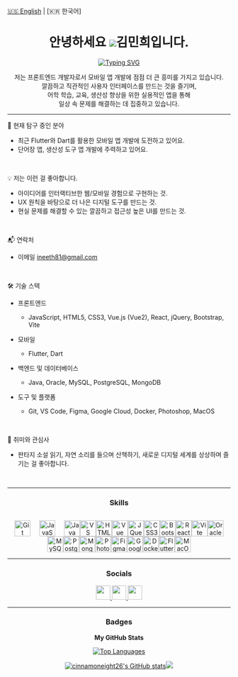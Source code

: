 [🇺🇸 English](./README.md) | [🇰🇷 한국어]
<div align="center" dir="auto">
  
안녕하세요 ![](https://user-images.githubusercontent.com/18350557/176309783-0785949b-9127-417c-8b55-ab5a4333674e.gif)김민희입니다.
==================================================================================================================================

[![Typing SVG](https://readme-typing-svg.demolab.com?font=Fira+Code&pause=1000&color=653714&center=true&width=1200&height=100&lines=I+Create+Because+I+Want+to+Solve+Real+Problems+%E2%80%94+++Welcome+to+My+Digital+Playground!+%F0%9F%94%A7%E2%9C%A8)](https://git.io/typing-svg)

저는 프론트엔드 개발자로서 모바일 앱 개발에 점점 더 큰 흥미를 가지고 있습니다. </br>
깔끔하고 직관적인 사용자 인터페이스를 만드는 것을 즐기며, </br>
어학 학습, 교육, 생산성 향상을 위한 실용적인 앱을 통해 </br>
일상 속 문제를 해결하는 데 집중하고 있습니다.
</div>

-------------------------------------------------------------

<div align="left" dir="auto">
<p>🌱 현재 탐구 중인 분야</p>
  
* 최근 Flutter와 Dart를 활용한 모바일 앱 개발에 도전하고 있어요.
* 단어장 앱, 생산성 도구 앱 개발에 주력하고 있어요.
<!-- * 🖥️  See my portfolio at [This is the part that is making my head the most complicated these days. Unfinished.](http://ineeth.com/about/) -->

</div>

</br>

<div align="left" dir="auto">
<p>💡 저는 이런 걸 좋아합니다.</p>
  
* 아이디어를 인터랙티브한 웹/모바일 경험으로 구현하는 것.
* UX 원칙을 바탕으로 더 나은 디지털 도구를 만드는 것.
* 현실 문제를 해결할 수 있는 깔끔하고 접근성 높은 UI를 만드는 것.

</div>

</br>

<div align="left" dir="auto">
<p>📬 연락처</p>
  
* 이메일 [ineeth81@gmail.com](mailto:ineeth81@gmail.com)
</div>

</br>

<div align="left" dir="auto">
<p>🛠️ 기술 스택</p>
  
* 프론트엔드
  * JavaScript, HTML5, CSS3, Vue.js (Vue2), React, jQuery, Bootstrap, Vite

* 모바일
  * Flutter, Dart

* 백엔드 및 데이터베이스
  * Java, Oracle, MySQL, PostgreSQL, MongoDB

* 도구 및 플랫폼
  * Git, VS Code, Figma, Google Cloud, Docker, Photoshop, MacOS

</div>

</br>

<div align="left" dir="auto">
<p>🎨 취미와 관심사</p>
  
* 판타지 소설 읽기, 자연 소리를 들으며 산책하기, 새로운 디지털 세계를 상상하며 즐기는 걸 좋아합니다.

</div>

</br>

-------------------------------------------------------------

<div align="center" dir="auto">

### Skills


<p align="center" style="display: flex; flex-wrap: wrap; gap: 20px; justify-content: center;">
  
<a target="_blank" href="https://git-scm.com/" rel="noreferrer noopener" style="margin-right: 20px;"><img src="https://raw.githubusercontent.com/danielcranney/readme-generator/main/public/icons/skills/git-colored.svg" width="36" height="36" alt="Git" /></a><a href="https://developer.mozilla.org/en-US/docs/Web/JavaScript" target="_blank" rel="noreferrer" style="margin-right: 20px;"><img src="https://raw.githubusercontent.com/danielcranney/readme-generator/main/public/icons/skills/javascript-colored.svg" width="36" height="36" alt="JavaScript" /></a><a href="https://www.oracle.com/java/" target="_blank" rel="noreferrer"><img src="https://raw.githubusercontent.com/danielcranney/readme-generator/main/public/icons/skills/java-colored.svg" width="36" height="36" alt="Java" /></a><a href="https://code.visualstudio.com/" target="_blank" rel="noreferrer"><img src="https://raw.githubusercontent.com/danielcranney/readme-generator/main/public/icons/skills/visualstudiocode.svg" width="36" height="36" alt="VS Code" /></a><a href="https://developer.mozilla.org/en-US/docs/Glossary/HTML5" target="_blank" rel="noreferrer"><img src="https://raw.githubusercontent.com/danielcranney/readme-generator/main/public/icons/skills/html5-colored.svg" width="36" height="36" alt="HTML5" /></a><a href="https://vuejs.org/" target="_blank" rel="noreferrer"><img src="https://raw.githubusercontent.com/danielcranney/readme-generator/main/public/icons/skills/vuejs-colored.svg" width="36" height="36" alt="Vue" /></a><a href="https://jquery.com/" target="_blank" rel="noreferrer"><img src="https://raw.githubusercontent.com/danielcranney/readme-generator/main/public/icons/skills/jquery-colored.svg" width="36" height="36" alt="JQuery" /></a><a href="https://www.w3.org/TR/CSS/#css" target="_blank" rel="noreferrer"><img src="https://raw.githubusercontent.com/danielcranney/readme-generator/main/public/icons/skills/css3-colored.svg" width="36" height="36" alt="CSS3" /></a><a href="https://getbootstrap.com/" target="_blank" rel="noreferrer"><img src="https://raw.githubusercontent.com/danielcranney/readme-generator/main/public/icons/skills/bootstrap-colored.svg" width="36" height="36" alt="Bootstrap" /></a><a href="https://reactjs.org/" target="_blank" rel="noreferrer"><img src="https://raw.githubusercontent.com/danielcranney/readme-generator/main/public/icons/skills/react-colored.svg" width="36" height="36" alt="React" /></a><a href="https://vitejs.dev/" target="_blank" rel="noreferrer"><img src="https://raw.githubusercontent.com/danielcranney/readme-generator/main/public/icons/skills/vite-colored.svg" width="36" height="36" alt="Vite" /></a><a href="https://www.oracle.com/uk/index.html" target="_blank" rel="noreferrer"><img src="https://raw.githubusercontent.com/danielcranney/readme-generator/main/public/icons/skills/oracle-colored.svg" width="36" height="36" alt="Oracle" /></a><a href="https://www.mysql.com/" target="_blank" rel="noreferrer"><img src="https://raw.githubusercontent.com/danielcranney/readme-generator/main/public/icons/skills/mysql-colored.svg" width="36" height="36" alt="MySQL" /></a><a href="https://www.postgresql.org/" target="_blank" rel="noreferrer"><img src="https://raw.githubusercontent.com/danielcranney/readme-generator/main/public/icons/skills/postgresql-colored.svg" width="36" height="36" alt="PostgreSQL" /></a><a href="https://www.mongodb.com/" target="_blank" rel="noreferrer"><img src="https://raw.githubusercontent.com/danielcranney/readme-generator/main/public/icons/skills/mongodb-colored.svg" width="36" height="36" alt="MongoDB" /></a><a href="https://www.adobe.com/uk/products/photoshop.html" target="_blank" rel="noreferrer"><img src="https://raw.githubusercontent.com/danielcranney/readme-generator/main/public/icons/skills/photoshop-colored.svg" width="36" height="36" alt="Photoshop" /></a><a href="https://www.figma.com/" target="_blank" rel="noreferrer"><img src="https://raw.githubusercontent.com/danielcranney/readme-generator/main/public/icons/skills/figma-colored.svg" width="36" height="36" alt="Figma" /></a><a href="https://cloud.google.com/" target="_blank" rel="noreferrer"><img src="https://raw.githubusercontent.com/danielcranney/readme-generator/main/public/icons/skills/googlecloud-colored.svg" width="36" height="36" alt="Google Cloud" /></a><a href="https://www.docker.com/" target="_blank" rel="noreferrer"><img src="https://raw.githubusercontent.com/danielcranney/readme-generator/main/public/icons/skills/docker-colored.svg" width="36" height="36" alt="Docker" /></a><a href="https://flutter.dev/" target="_blank" rel="noreferrer"><img src="https://raw.githubusercontent.com/danielcranney/readme-generator/main/public/icons/skills/flutter-colored.svg" width="36" height="36" alt="Flutter" /></a><a href="https://apple.com" target="_blank" rel="noreferrer"><img src="https://raw.githubusercontent.com/danielcranney/readme-generator/main/public/icons/skills/macos-colored.svg" width="36" height="36" alt="MacOS" /></a>
</p>

</div>

-------------------------------------------------------------

<div align="center" dir="auto">

### Socials

<p align="center"> <a href="https://www.github.com/cinnamoneight26" target="_blank" rel="noreferrer"> <picture> <source media="(prefers-color-scheme: dark)" srcset="https://raw.githubusercontent.com/danielcranney/readme-generator/main/public/icons/socials/github-dark.svg" /> <source media="(prefers-color-scheme: light)" srcset="https://raw.githubusercontent.com/danielcranney/readme-generator/main/public/icons/socials/github.svg" /> <img src="https://raw.githubusercontent.com/danielcranney/readme-generator/main/public/icons/socials/github.svg" width="32" height="32" /> </picture> </a> <a href="https://www.linkedin.com/in/minhee-kim-dev" target="_blank" rel="noreferrer"> <picture> <source media="(prefers-color-scheme: dark)" srcset="https://raw.githubusercontent.com/danielcranney/readme-generator/main/public/icons/socials/linkedin-dark.svg" /> <source media="(prefers-color-scheme: light)" srcset="https://raw.githubusercontent.com/danielcranney/readme-generator/main/public/icons/socials/linkedin.svg" /> <img src="https://raw.githubusercontent.com/danielcranney/readme-generator/main/public/icons/socials/linkedin.svg" width="32" height="32" /> </picture> </a> <a href="https://www.x.com/ceight26" target="_blank" rel="noreferrer"> <picture> <source media="(prefers-color-scheme: dark)" srcset="https://raw.githubusercontent.com/danielcranney/readme-generator/main/public/icons/socials/twitter-dark.svg" /> <source media="(prefers-color-scheme: light)" srcset="https://raw.githubusercontent.com/danielcranney/readme-generator/main/public/icons/socials/twitter.svg" /> <img src="https://raw.githubusercontent.com/danielcranney/readme-generator/main/public/icons/socials/twitter.svg" width="32" height="32" /> </picture> </a></p>

</div>

-------------------------------------------------------------


<div align="center" dir="auto">

### Badges

<b>My GitHub Stats</b>

<a href="https://github.com/cinnamoneight26" align="left"><img src="https://github-readme-stats.vercel.app/api/top-langs/?username=cinnamoneight26&langs_count=10&title_color=ef4444&text_color=ffffff&icon_color=ef4444&bg_color=27272a&hide_border=true&locale=en&custom_title=Top%20%Languages" alt="Top Languages" /></a>

<div>
  <a href="http://www.github.com/cinnamoneight26"><img src="https://github-readme-stats.vercel.app/api?username=cinnamoneight26&show_icons=true&hide=&count_private=true&title_color=ef4444&text_color=ffffff&icon_color=ef4444&bg_color=27272a&hide_border=true&show_icons=true" alt="cinnamoneight26's GitHub stats" /></a><a href="http://www.github.com/cinnamoneight26"><img src="https://github-readme-streak-stats.herokuapp.com/?user=cinnamoneight26&stroke=ffffff&background=27272a&ring=ef4444&fire=ef4444&currStreakNum=ffffff&currStreakLabel=ef4444&sideNums=ffffff&sideLabels=ffffff&dates=ffffff&hide_border=true" /></a>
</div>

</div>
